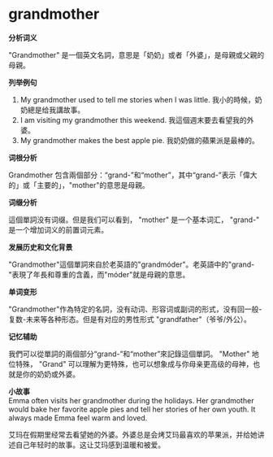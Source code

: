 # grandmother

**分析词义**

  

"Grandmother" 是一個英文名詞，意思是「奶奶」或者「外婆」，是母親或父親的母親。

  

**列举例句**

  

1.  My grandmother used to tell me stories when I was little. 我小的時候，奶奶總是给我講故事。
2.  I am visiting my grandmother this weekend. 我這個週末要去看望我的外婆。
3.  My grandmother makes the best apple pie. 我奶奶做的蘋果派是最棒的。

  

**词根分析**

  

Grandmother 包含兩個部分：“grand-”和“mother”，其中“grand-”表示「偉大的」或「主要的」，"mother"的意思是母親。

  

**词缀分析**

  

這個單詞没有词缀。但是我们可以看到， "mother" 是一个基本词汇， "grand-" 是一个增加词义的前置词元素。

  

**发展历史和文化背景**

  

"Grandmother"這個單詞來自於老英語的"grandmóder"。老英語中的"grand-"表現了年長和尊重的含義，而"móder"就是母親的意思。

  

**单词变形**

  

"Grandmother"作為特定的名詞，没有动词、形容词或副词的形式，没有回一般-复数-未来等各种形态。但是有对应的男性形式 "grandfather"（爷爷/外公）。

  

**记忆辅助**

  

我們可以從單詞的兩個部分“grand-”和“mother”來記錄這個單詞。 "Mother" 地位特殊， "Grand" 可以理解为更特殊，也可以想象成与你母亲更高级的母神，也就是你的奶奶或外婆。

  

**小故事**  
Emma often visits her grandmother during the holidays. Her grandmother would bake her favorite apple pies and tell her stories of her own youth. It always made Emma feel warm and loved.

  

艾玛在假期里经常去看望她的外婆。外婆总是会烤艾玛最喜欢的苹果派，并给她讲述自己年轻时的故事。这让艾玛感到温暖和被爱。
